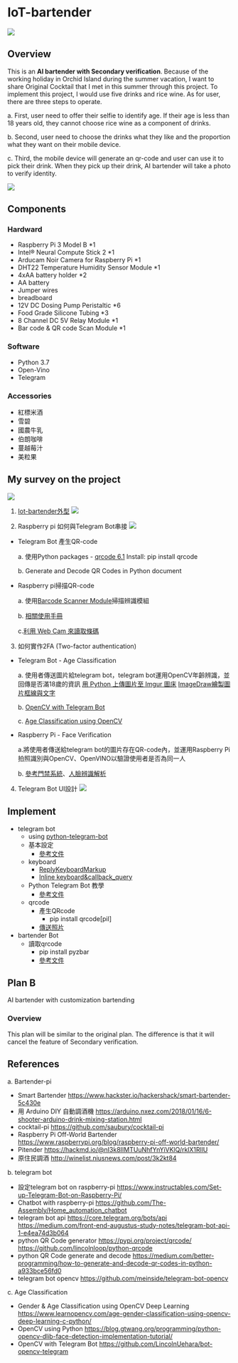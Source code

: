 # IoT-bartender
![](https://i.imgur.com/jgNbMPh.png)

## Overview
This is an **AI bartender with Secondary verification**. Because of the working holiday in Orchid Island during the summer vacation, I want to share Original Cocktail that I met in this summer through this project.
To implement this project, I would use five drinks and rice wine. As for user, there are three steps to operate.

a.	First, user need to offer their selfie to identify age. If their age is less than 18 years old, they cannot choose rice wine as a component of drinks.

b.	Second, user need to choose the drinks what they like and the proportion what they want on their mobile device. 

c.	Third, the mobile device will generate an qr-code and user can use it to pick their drink. When they pick up their drink, AI bartender will take a photo to verify identity.

![](https://i.imgur.com/3xwcXHw.png)


## Components
### Hardward
- Raspberry Pi 3 Model B *1
- Intel® Neural Compute Stick 2 *1
- Arducam Noir Camera for Raspberry Pi *1
- DHT22 Temperature Humidity Sensor Module *1
- 4xAA battery holder *2
- AA battery
- Jumper wires
- breadboard
- 12V DC Dosing Pump Peristaltic *6
- Food Grade Silicone Tubing *3
- 8 Channel DC 5V Relay Module *1
- Bar code & QR code Scan Module *1

### Software
- Python 3.7
- Open-Vino
- Telegram


### Accessories

- 紅標米酒
- 雪碧
- 國農牛乳
- 伯朗咖啡
- 蔓越莓汁
- 美粒果
 
## My survey on the project

![](https://i.imgur.com/dfl6llD.png)

1. [Iot-bartender外型](https://www.hackster.io/hackershack/smart-bartender-5c430e)
   ![](https://i.imgur.com/5kCiRb9.jpg)

2. Raspberry pi 如何與Telegram Bot串接
![](https://i.imgur.com/yG46nxj.png)
- Telegram Bot 產生QR-code

    a.	使用Python packages - [qrcode 6.1](https://pypi.org/project/qrcode/)
    Install: pip install qrcode
    
    b.	Generate and Decode QR Codes in Python document
    
- Raspberry pi掃描QR-code

    a.	使用[Barcode Scanner Module](https://www.meiyagroup.com.tw/product/bar-code-qr-code-%E6%8E%83%E6%8F%8F%E8%BE%A8%E8%AD%98%E6%A8%A1%E7%B5%84/)掃描辨識模組
    
    b.	[相關使用手冊](https://www.waveshare.net/w/upload/9/95/Barcode_Scanner_Module_Quick_Start_cn.pdf)
    
    c.[利用 Web Cam 來讀取條碼](https://atceiling.blogspot.com/2017/03/raspberry-pi-zbar.html )
    
3.	如何實作2FA  (Two-factor authentication)
- Telegram Bot - Age Classification

    a.	使用者傳送圖片給telegram bot，telegram bot運用OpenCV年齡辨識，並回傳是否滿18歲的資訊
        [用 Python 上傳圖片至 Imgur 圖床](https://ithelp.ithome.com.tw/articles/10241006)
        [ImageDraw繪製圖片框線與文字](https://pillow.readthedocs.io/en/stable/reference/ImageDraw.html)
    
    b.	[OpenCV with Telegram Bot](https://github.com/LincolnUehara/bot-opencv-telegram)
    
    c.	[Age Classification using OpenCV](https://www.learnopencv.com/age-gender-classification-using-opencv-deep-learning-c-python/)

- Raspberry Pi - Face Verification

    a.將使用者傳送給telegram bot的圖片存在QR-code內，並運用Raspberry Pi拍照識別與OpenCV、OpenVINO以驗證使用者是否為同一人
    
    b.	[參考門禁系統](https://www.instructables.com/DIY-Smart-Home-Doorbell-for-Less-Than-40/?fbclid=IwAR0vGymv65HD6OJxYTl0NFnVB5m_F3yMyNyrp4spA1Qm_s4IXwan-3XveR0)、[人臉辨識解析](https://medium.com/coding-like-coffee/%E4%BA%BA%E8%87%89%E8%BE%A8%E8%AD%98-face-recognition-cffcec53a544)

4.	Telegram Bot UI設計
![](https://i.imgur.com/n2v5UWo.png)

## Implement
- telegram bot
    - using [python-telegram-bot](https://github.com/python-telegram-bot/python-telegram-bot)
    - 基本設定
        - [參考文件](https://ithelp.ithome.com.tw/articles/10245264)
    - keyboard
        - [ReplyKeyboardMarkup](https://ithelp.ithome.com.tw/m/articles/10247929)
        - [Inline keyboard&callback_query](https://ithelp.ithome.com.tw/m/articles/10248455)
    - Python Telegram Bot 教學
        - [參考文件](https://hackmd.io/@truckski/HkgaMUc24?type=view#Python-Telegram-Bot-%E6%95%99%E5%AD%B8-by-%E9%99%B3%E9%81%94%E4%BB%81)
    - qrcode
        - 產生QRcode
            - pip install qrcode[pil]
        - [傳送照片](https://github.com/python-telegram-bot/python-telegram-bot/wiki/Code-snippets#post-an-image-from-memory)
- bartender Bot
    - 讀取qrcode
        - pip install pyzbar
        - [參考文件](https://www.pyimagesearch.com/2018/05/21/an-opencv-barcode-and-qr-code-scanner-with-zbar/)
## Plan B
AI bartender with customization bartending
### Overview
This plan will be similar to the original plan. The difference is that it will cancel the feature of Secondary verification.

## References
a.	Bartender-pi
- Smart Bartender
https://www.hackster.io/hackershack/smart-bartender-5c430e
- 用 Arduino DIY 自動調酒機
https://arduino.nxez.com/2018/01/16/6-shooter-arduino-drink-mixing-station.html
- cocktail-pi
https://github.com/saubury/cocktail-pi
- Raspberry Pi Off-World Bartender
https://www.raspberrypi.org/blog/raspberry-pi-off-world-bartender/
- Pitender
https://hackmd.io/@nI3k8IIMTUuNhfYnYiVKlQ/rklX1RllU
- 原住民調酒
http://winelist.niusnews.com/post/3k2kt84

b.	telegram bot
- 設定telegram bot on raspberry-pi
https://www.instructables.com/Set-up-Telegram-Bot-on-Raspberry-Pi/
- Chatbot with raspberry-pi
https://github.com/The-Assembly/Home_automation_chatbot
- telegram bot api
https://core.telegram.org/bots/api
https://medium.com/front-end-augustus-study-notes/telegram-bot-api-1-e4ea74d3b064
- python QR Code generator
https://pypi.org/project/qrcode/
https://github.com/lincolnloop/python-qrcode
- python QR Code generate and decode
https://medium.com/better-programming/how-to-generate-and-decode-qr-codes-in-python-a933bce56fd0
- telegram bot opencv
https://github.com/meinside/telegram-bot-opencv

c.	Age Classification
- Gender & Age Classification using OpenCV Deep Learning
https://www.learnopencv.com/age-gender-classification-using-opencv-deep-learning-c-python/
- OpenCV using Python
https://blog.gtwang.org/programming/python-opencv-dlib-face-detection-implementation-tutorial/
- OpenCV with Telegram Bot
https://github.com/LincolnUehara/bot-opencv-telegram
